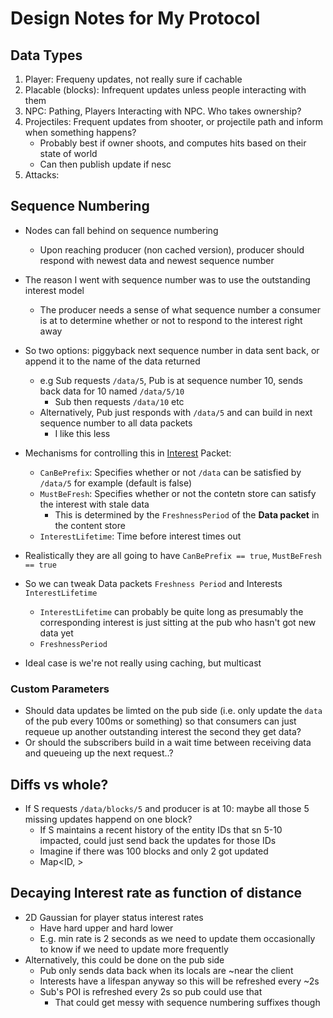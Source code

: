 # Design Notes for My Protocol

## Data Types
1. Player: Frequeny updates, not really sure if cachable
2. Placable (blocks): Infrequent updates unless people interacting with them
3. NPC: Pathing, Players Interacting with NPC. Who takes ownership?
4. Projectiles: Frequent updates from shooter, or projectile path and inform when something happens?
    - Probably best if owner shoots, and computes hits based on their state of world
    - Can then publish update if nesc
5. Attacks: 

## Sequence Numbering
- Nodes can fall behind on sequence numbering
    - Upon reaching producer (non cached version), producer should respond with newest data and newest sequence number
- The reason I went with sequence number was to use the outstanding interest model
    - The producer needs a sense of what sequence number a consumer is at to determine whether or not to respond to the interest right away
- So two options: piggyback next sequence number in data sent back, or append it to the name of the data returned
    - e.g Sub requests `/data/5`, Pub is at sequence number 10, sends back data for 10 named `/data/5/10`
        - Sub then requests `/data/10` etc
    - Alternatively, Pub just responds with `/data/5` and can build in next sequence number to all data packets
        - I like this less
- Mechanisms for controlling this in [Interest](https://named-data.net/doc/NDN-packet-spec/current/interest.html) Packet:
    - `CanBePrefix`: Specifies whether or not `/data` can be satisfied by `/data/5` for example (default is false)
    - `MustBeFresh`: Specifies whether or not the contetn store can satisfy the interest with stale data
        - This is determined by the `FreshnessPeriod` of the **Data packet** in the content store
    - `InterestLifetime`: Time before interest times out

- Realistically they are all going to have `CanBePrefix == true`, `MustBeFresh == true`
- So we can tweak Data packets `Freshness Period` and Interests `InterestLifetime`
    - `InterestLifetime` can probably be quite long as presumably the corresponding interest is just sitting at the pub who hasn't got new data yet
    - `FreshnessPeriod`

- Ideal case is we're not really using caching, but multicast

### Custom Parameters
- Should data updates be limted on the pub side (i.e. only update the `data` of the pub every 100ms or something) so that consumers can just requeue up another outstanding interest the second they get data?
- Or should the subscribers build in a wait time between receiving data and queueing up the next request..?



## Diffs vs whole?
- If S requests `/data/blocks/5` and producer is at 10: maybe all those 5 missing updates happend on one block?
    - If S maintains a recent history of the entity IDs that sn 5-10 impacted, could just send back the updates for those IDs
    - Imagine if there was 100 blocks and only 2 got updated
    - Map<ID, >

## Decaying Interest rate as function of distance 
- 2D Gaussian for player status interest rates
    - Have hard upper and hard lower
    - E.g. min rate is 2 seconds as we need to update them occasionally to know if we need to update more frequently
- Alternatively, this could be done on the pub side
    - Pub only sends data back when its locals are ~near the client
    - Interests have a lifespan anyway so this will be refreshed every ~2s
    - Sub's POI is refreshed every 2s so pub could use that
        - That could get messy with sequence numbering suffixes though